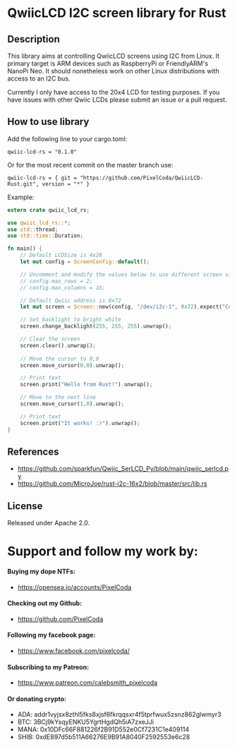 # QwiicLCD I2C screen library for Rust

## Description

This library aims at controlling QwiicLCD screens using I2C from Linux. It
primary target is ARM devices such as RaspberryPi or FriendlyARM's NanoPi Neo.
It should nonetheless work on other Linux distributions with access to an I2C
bus.

Currently I only have access to the 20x4 LCD for testing purposes. If you have issues with other Qwiic LCDs please submit an issue or a pull request.

## How to use library

Add the following line to your cargo.toml:
```
qwiic-lcd-rs = "0.1.0"

```

Or for the most recent commit on the master branch use:
```
qwiic-lcd-rs = { git = "https://github.com/PixelCoda/QwiicLCD-Rust.git", version = "*" }
```

Example: 
```rust
extern crate qwiic_lcd_rs;

use qwiic_lcd_rs::*;
use std::thread;
use std::time::Duration;

fn main() {
    // Default LCDSize is 4x20
    let mut config = ScreenConfig::default();

    // Uncomment and modify the values below to use different screen sizes
    // config.max_rows = 2;
    // config.max_columns = 16;

    // Default Qwiic address is 0x72
    let mut screen = Screen::new(config, "/dev/i2c-1", 0x72).expect("Could not init device");

    // Set backlight to bright white
    screen.change_backlight(255, 255, 255).unwrap();

    // Clear the screen
    screen.clear().unwrap();
    
    // Move the cursor to 0,0
    screen.move_cursor(0,0).unwrap();

    // Print text
    screen.print("Hello from Rust!").unwrap();

    // Move to the next line
    screen.move_cursor(1,0).unwrap();

    // Print text
    screen.print("It works! :)").unwrap();
}
```

## References

* https://github.com/sparkfun/Qwiic_SerLCD_Py/blob/main/qwiic_serlcd.py
* https://github.com/MicroJoe/rust-i2c-16x2/blob/master/src/lib.rs

## License

Released under Apache 2.0.

# Support and follow my work by:

#### Buying my dope NTFs:
 * https://opensea.io/accounts/PixelCoda

#### Checking out my Github:
 * https://github.com/PixelCoda

#### Following my facebook page:
 * https://www.facebook.com/pixelcoda/

#### Subscribing to my Patreon:
 * https://www.patreon.com/calebsmith_pixelcoda

#### Or donating crypto:
 * ADA:    addr1vyjsx8zthl5fks8xjsf6fkrqqsxr4f5tprfwux5zsnz862glwmyr3
 * BTC:    3BCj9kYsqyENKU5YgrtHgdQh5iA7zxeJJi
 * MANA:   0x10DFc66F881226f2B91D552e0Cf7231C1e409114
 * SHIB:   0xdE897d5b511A66276E9B91A8040F2592553e6c28